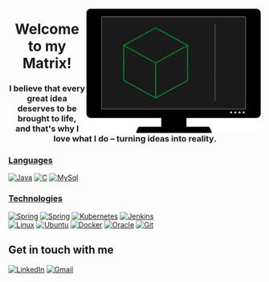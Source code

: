 <a href="#"><img align="right" alt="My github intro" height=250 width=350 src="./images/animation.gif" /></a>

<h1 align="center"><a href="#">&#x200B;</a>Welcome to my Matrix!</h1>
<h3 align="center";"><a href="#">&#x200B;</a>I believe that every great idea deserves to be brought to life,</br> and that's why I love what I do – turning ideas into reality.</br>


### [&#x200B;](#)<ins>Languages</ins>
[![Java](https://img.shields.io/badge/Java-ED8B00?&logo=openjdk&logoColor=white)](https://www.java.com/)
[![C](https://img.shields.io/badge/C-00599C?&logo=c&logoColor=white)](https://en.wikipedia.org/wiki/C_(programming_language))
[![MySql](https://img.shields.io/badge/MySQL-005C84?&logo=mysql&logoColor=white)](https://www.mysql.com/)

### [&#x200B;](#)<ins>Technologies</ins>
[![Spring](https://img.shields.io/badge/Guice-6DB33F?&logo=google&logoColor=white)](https://github.com/google/guice?tab=readme-ov-file#overview)
[![Spring](https://img.shields.io/badge/Spring-6DB33F?&logo=spring&logoColor=white)](https://spring.io/)
[![Kubernetes](https://img.shields.io/badge/Kubernetes-326ce5?ge&logo=kubernetes&logoColor=white)](https://kubernetes.io/)
[![Jenkins](https://img.shields.io/badge/Jenkins-D24939?&logo=Jenkins&logoColor=white)](https://www.jenkins.io/)
</br>
[![Linux](https://img.shields.io/badge/Linux-FCC624?&logo=linux&logoColor=black)](https://www.linux.org/)
[![Ubuntu](https://img.shields.io/badge/Ubuntu-E95420?&logo=ubuntu&logoColor=white)](https://ubuntu.com/)
[![Docker](https://img.shields.io/badge/docker-%230db7ed?&logo=docker&logoColor=white)](https://www.docker.com/)
[![Oracle](https://img.shields.io/badge/Oracle-F80000?&logo=Oracle&logoColor=white)](https://www.oracle.com/)
[![Git](https://img.shields.io/badge/GIT-E44C30?&logo=git&logoColor=white)](https://git-scm.com/)
                                                                                                   
## [&#x200B;](#)Get in touch with me
[![LinkedIn](https://img.shields.io/badge/LinkedIn-0077B5?style=for-the-badge&logo=linkedin&logoColor=white)](https://www.linkedin.com/in/danielbrod/)
[![Gmail](https://img.shields.io/badge/Email-D14836?style=for-the-badge&logo=gmail&logoColor=white)](mailto:daniel.brodsky@mastercard.com)
<img src="https://komarev.com/ghpvc/?username=danielbrodi&color=0ca4a5" alt="" height="0">
